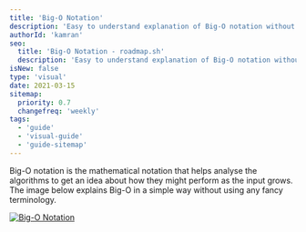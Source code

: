 ```yaml
---
title: 'Big-O Notation'
description: 'Easy to understand explanation of Big-O notation without any fancy terms'
authorId: 'kamran'
seo:
  title: 'Big-O Notation - roadmap.sh'
  description: 'Easy to understand explanation of Big-O notation without any fancy terms'
isNew: false
type: 'visual'
date: 2021-03-15
sitemap:
  priority: 0.7
  changefreq: 'weekly'
tags:
  - 'guide'
  - 'visual-guide'
  - 'guide-sitemap'
---
```


Big-O notation is the mathematical notation that helps analyse the algorithms to get an idea about how they might perform as the input grows. The image below explains Big-O in a simple way without using any fancy terminology.

[![Big-O Notation](/guides/big-o-notation.png)](/guides/big-o-notation.png)
